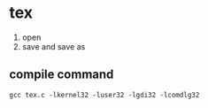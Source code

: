 # tex
1. open
2. save and save as
## compile command
```gcc tex.c -lkernel32 -luser32 -lgdi32 -lcomdlg32```

